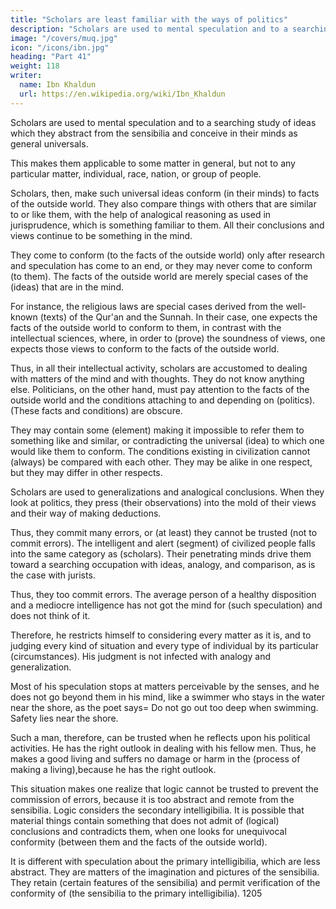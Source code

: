 ```yaml
---
title: "Scholars are least familiar with the ways of politics"
description: "Scholars are used to mental speculation and to a searching study of ideas which they abstract from the sensibilia and conceive in their minds as general universals"
image: "/covers/muq.jpg"
icon: "/icons/ibn.jpg"
heading: "Part 41"
weight: 118
writer:
  name: Ibn Khaldun
  url: https://en.wikipedia.org/wiki/Ibn_Khaldun
---
```



Scholars are used to mental speculation and to a searching study of ideas which they abstract from the sensibilia and conceive in their minds as general universals. 

This makes them applicable to some matter in general, but not to any particular matter, individual, race, nation, or group of people.

Scholars, then, make such universal ideas conform (in their minds) to facts of the outside world. They also compare things with others that are similar to or like them, with the help of analogical reasoning as used in jurisprudence, which is something familiar to them. All their conclusions and views continue to be something in the mind. 

They come to conform (to the facts of the outside world) only after research and speculation has come to an end, or they may never come to conform (to them). The facts of the outside world are merely special cases of the (ideas) that are in the mind. 

For instance, the religious laws are special cases derived from the well-known (texts) of the Qur'an and the Sunnah. In their case, one expects the facts of the outside world to conform to them, in contrast with the intellectual sciences, where, in order to (prove) the soundness of views, one expects those views to conform to the facts of the outside world.

Thus, in all their intellectual activity, scholars are accustomed to dealing with matters of the mind and with thoughts. They do not know anything else. Politicians, on the other hand, must pay attention to the facts of the outside world and the conditions attaching to and depending on (politics). (These facts and conditions) are obscure. 

They may contain some (element) making it impossible to refer them to something like and similar, or contradicting the universal (idea) to which one would like them to conform. The conditions existing in civilization cannot (always) be compared with each other. They may be alike in one respect, but they may differ in other respects.

Scholars are used to generalizations and analogical conclusions. When they look at politics, they press (their observations) into the mold of their views and their way of making deductions. 

Thus, they commit many errors, or (at least) they cannot be trusted (not to commit errors). The intelligent and alert (segment) of civilized people falls into the same category as (scholars). Their penetrating minds drive them toward a searching occupation with ideas, analogy, and comparison, as is the case with jurists. 

Thus, they too commit errors. The average person of a healthy disposition and a mediocre intelligence has not got the mind for (such speculation) and does not think of it. 

Therefore, he restricts himself to considering every matter as it is, and to judging every kind of situation and every type of individual by its particular (circumstances). His judgment is not infected with analogy and generalization. 

Most of his speculation stops at matters perceivable by the senses, and he does not go beyond them in his mind, like a swimmer who stays in the water near the shore, as the poet says= Do not go out too deep when swimming. Safety lies near the shore.

Such a man, therefore, can be trusted when he reflects upon his political activities. He has the right outlook in dealing with his fellow men. Thus, he makes a good living and suffers no damage or harm in the (process of making a living),because he has the right outlook.

This situation makes one realize that logic cannot be trusted to prevent the commission of errors, because it is too abstract and remote from the sensibilia. Logic considers the secondary intelligibilia. It is possible that material things contain something that does not admit of (logical) conclusions and contradicts them, when one looks for unequivocal conformity (between them and the facts of the outside world). 

It is different with speculation about the primary intelligibilia, which are less abstract. They are matters of the imagination and pictures of the sensibilia. They retain (certain features of the sensibilia) and permit verification of the conformity of (the sensibilia to the primary intelligibilia). 1205
